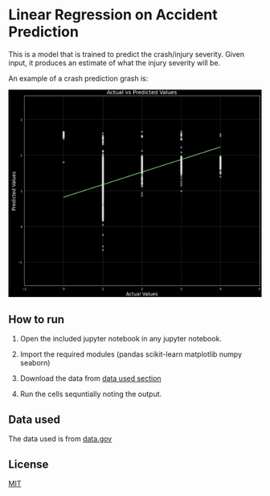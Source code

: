# Linear Regression on Accident Prediction

This is a model that is trained to predict the crash/injury severity.
Given input, it produces an estimate of what the injury severity will be.

An example of a crash prediction grash is:

![Prediction vs Actual values](./graph.png)

## How to run

1. Open the included jupyter notebook in any jupyter notebook.

2. Import the required modules (pandas scikit-learn matplotlib numpy seaborn)

3. Download the data from [data used section](#data-used)

4. Run the cells sequntially noting the output.

## Data used

The data used is from [data.gov](https://data.montgomerycountymd.gov/api/views/mmzv-x632/rows.csv?accessType=DOWNLOAD)

## License

[MIT](./LICENSE)


